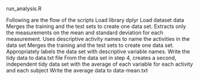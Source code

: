 run_analysis.R

Following are the flow of the scripts
	Load library dplyr
	Load dataset data 
	Merges the training and the test sets to create one data set.
	Extracts only the measurements on the mean and standard deviation for each measurement.
	Uses descriptive activity names to name the activities in the data set
	Merges the training and the test sets to create one data set.
	Appropriately labels the data set with descriptive variable names.
	Write the tidy data to data.txt file
	From the data set in step 4, creates a second, independent tidy data set with the average of each variable for each activity and each subject
	Write the average data to data-mean.txt